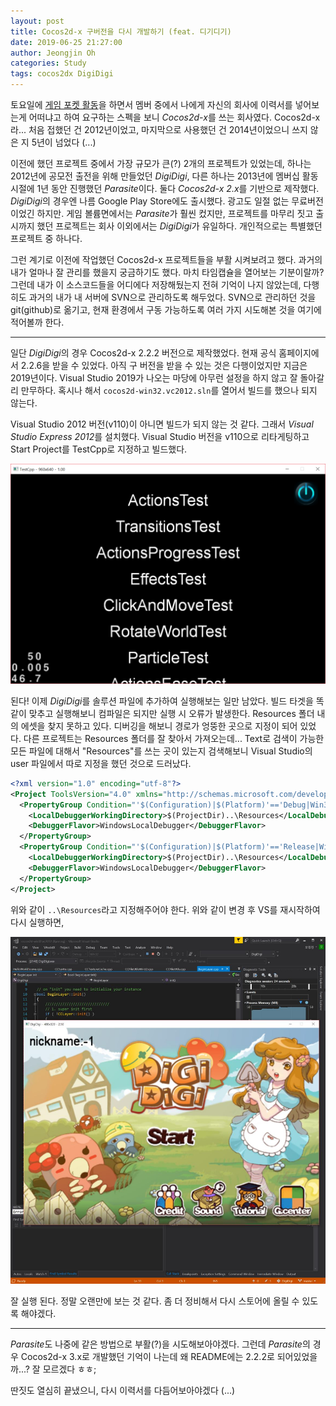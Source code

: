 ```yaml
---
layout: post
title: Cocos2d-x 구버전을 다시 개발하기 (feat. 디기디기)
date: 2019-06-25 21:27:00
author: Jeongjin Oh
categories: Study
tags: cocos2dx DigiDigi
---
```


토요일에 [게임 포켓 활동](https://github.com/Game-Pocket)을 하면서 멤버 중에서 나에게 자신의 회사에 이력서를 넣어보는게 어떠냐고 하여 요구하는 스펙을 보니 *Cocos2d-x*를 쓰는 회사였다. Cocos2d-x라... 처음 접했던 건 2012년이었고, 마지막으로 사용했던 건 2014년이었으니 쓰지 않은 지 5년이 넘었다 (...)

이전에 했던 프로젝트 중에서 가장 규모가 큰(?) 2개의 프로젝트가 있었는데, 하나는 2012년에 공모전 출전을 위해 만들었던 *DigiDigi*, 다른 하나는 2013년에 멤버십 활동 시절에 1년 동안 진행했던 *Parasite*이다. 둘다 *Cocos2d-x 2.x*를 기반으로 제작했다. *DigiDigi*의 경우엔 나름 Google Play Store에도 출시했다. 광고도 일절 없는 무료버전이었긴 하지만. 게임 볼륨면에서는 *Parasite*가 훨씬 컸지만, 프로젝트를 마무리 짓고 출시까지 했던 프로젝트는 회사 이외에서는 *DigiDigi*가 유일하다. 개인적으로는 특별했던 프로젝트 중 하나다.

그런 계기로 이전에 작업했던 Cocos2d-x 프로젝트들을 부활 시켜보려고 했다. 과거의 내가 얼마나 잘 관리를 했을지 궁금하기도 했다. 마치 타임캡슐을 열어보는 기분이랄까? 그런데 내가 이 소스코드들을 어디에다 저장해뒀는지 전혀 기억이 나지 않았는데, 다행히도 과거의 내가 내 서버에 SVN으로 관리하도록 해두었다. SVN으로 관리하던 것을 git(github)로 옮기고, 현재 환경에서 구동 가능하도록 여러 가지 시도해본 것을 여기에 적어볼까 한다.

---

일단 *DigiDigi*의 경우 Cocos2d-x 2.2.2 버전으로 제작했었다. 현재 공식 홈페이지에서 2.2.6을 받을 수 있었다. 아직 구 버전을 받을 수 있는 것은 다행이었지만 지금은 2019년이다. Visual Studio 2019가 나오는 마당에 아무런 설정을 하지 않고 잘 돌아갈리 만무하다. 혹시나 해서 `cocos2d-win32.vc2012.sln`를 열어서 빌드를 했으나 되지 않는다.

Visual Studio 2012 버전(v110)이 아니면 빌드가 되지 않는 것 같다. 그래서 *Visual Studio Express 2012*를 설치했다. Visual Studio 버전을 v110으로 리타게팅하고 Start Project를 TestCpp로 지정하고 빌드했다.

![된다!](/images/2019-6-25-Revive-DigiDigi-With-Cocos2d-x/2.png)

된다! 이제 *DigiDigi*를 솔루션 파일에 추가하여 실행해보는 일만 남았다. 빌드 타겟을 똑같이 맞추고 실행해보니 컴파일은 되지만 실행 시 오류가 발생한다. Resources 폴더 내의 에셋을 찾지 못하고 있다. 디버깅을 해보니 경로가 엉뚱한 곳으로 지정이 되어 있었다. 다른 프로젝트는 Resources 폴더를 잘 찾아서 가져오는데... Text로 검색이 가능한 모든 파일에 대해서 "Resources"를 쓰는 곳이 있는지 검색해보니 Visual Studio의 user 파일에서 따로 지정을 했던 것으로 드러났다.

```xml
<?xml version="1.0" encoding="utf-8"?>
<Project ToolsVersion="4.0" xmlns="http://schemas.microsoft.com/developer/msbuild/2003">
  <PropertyGroup Condition="'$(Configuration)|$(Platform)'=='Debug|Win32'">
    <LocalDebuggerWorkingDirectory>$(ProjectDir)..\Resources</LocalDebuggerWorkingDirectory>
    <DebuggerFlavor>WindowsLocalDebugger</DebuggerFlavor>
  </PropertyGroup>
  <PropertyGroup Condition="'$(Configuration)|$(Platform)'=='Release|Win32'">
    <LocalDebuggerWorkingDirectory>$(ProjectDir)..\Resources</LocalDebuggerWorkingDirectory>
    <DebuggerFlavor>WindowsLocalDebugger</DebuggerFlavor>
  </PropertyGroup>
</Project>
```

위와 같이 `..\Resources`라고 지정해주어야 한다. 위와 같이 변경 후 VS를 재시작하여 다시 실행하면,

![짜잔](/images/2019-6-25-Revive-DigiDigi-With-Cocos2d-x/1.jpg)

잘 실행 된다. 정말 오랜만에 보는 것 같다. 좀 더 정비해서 다시 스토어에 올릴 수 있도록 해야겠다.

---

*Parasite*도 나중에 같은 방법으로 부활(?)을 시도해보아야겠다. 그런데 *Parasite*의 경우 Cocos2d-x 3.x로 개발했던 기억이 나는데 왜 README에는 2.2.2로 되어있었을까...? 잘 모르겠다 ㅎㅎ;

딴짓도 열심히 끝냈으니, 다시 이력서를 다듬어보아야겠다 (...)
